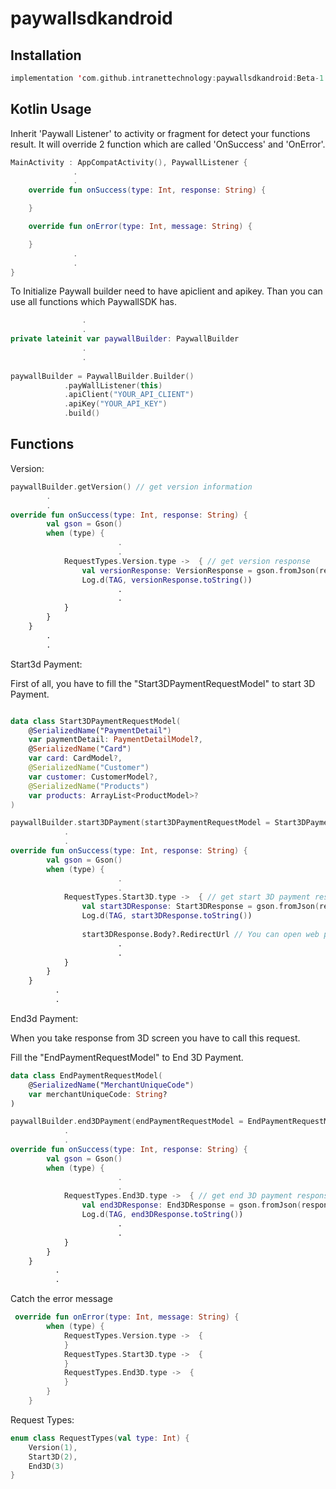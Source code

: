 # paywallsdkandroid


## Installation

```kotlin
implementation 'com.github.intranettechnology:paywallsdkandroid:Beta-1.0.2'
```

## Kotlin Usage

Inherit 'Paywall Listener' to activity or fragment for detect your functions result. It will override 2 function which are called 'OnSuccess' and 'OnError'.

```kotlin
MainActivity : AppCompatActivity(), PaywallListener {
              .
              .
    override fun onSuccess(type: Int, response: String) {

    }

    override fun onError(type: Int, message: String) {

    }
              .
              .
}
```

To Initialize Paywall builder need to have apiclient and apikey. Than you can use all functions which PaywallSDK has.

```kotlin
                .
                .
private lateinit var paywallBuilder: PaywallBuilder
                .
                .
                
paywallBuilder = PaywallBuilder.Builder()
            .payWallListener(this)
            .apiClient("YOUR_API_CLIENT")
            .apiKey("YOUR_API_KEY")
            .build()
```
## Functions

Version:

```kotlin
paywallBuilder.getVersion() // get version information
        .
        .
override fun onSuccess(type: Int, response: String) {
        val gson = Gson()
        when (type) {
                        .
                        .
            RequestTypes.Version.type ->  { // get version response
                val versionResponse: VersionResponse = gson.fromJson(response, VersionResponse::class.java) //Convert json to Version Response Model
                Log.d(TAG, versionResponse.toString())
                        .
                        .
            }
        }
    }
        .
        .

```

Start3d Payment:

First of all, you have to fill the "Start3DPaymentRequestModel" to start 3D Payment.
```kotlin

data class Start3DPaymentRequestModel(
    @SerializedName("PaymentDetail")
    var paymentDetail: PaymentDetailModel?,
    @SerializedName("Card")
    var card: CardModel?,
    @SerializedName("Customer")
    var customer: CustomerModel?,
    @SerializedName("Products")
    var products: ArrayList<ProductModel>?
)
```

```kotlin
paywallBuilder.start3DPayment(start3DPaymentRequestModel = Start3DPaymentRequestModel()) // start 3D payment
            .
            .
override fun onSuccess(type: Int, response: String) {
        val gson = Gson()
        when (type) {
                        .
                        .
            RequestTypes.Start3D.type ->  { // get start 3D payment response
                val start3DResponse: Start3DResponse = gson.fromJson(response, Start3DResponse::class.java) //Convert json to Start3DResponse
                Log.d(TAG, start3DResponse.toString())
                
                start3DResponse.Body?.RedirectUrl // You can open web page with 'RedirectUrl' to show 3D screen.
                        .
                        .
            }
        }
    }
          .
          .
```

End3d Payment:

When you take response from 3D screen you have to call this request.

Fill the "EndPaymentRequestModel" to End 3D Payment.

```kotlin
data class EndPaymentRequestModel(
    @SerializedName("MerchantUniqueCode")
    var merchantUniqueCode: String?
)
```
```kotlin
paywallBuilder.end3DPayment(endPaymentRequestModel = EndPaymentRequestModel()) // end 3D payment
            .
            .
override fun onSuccess(type: Int, response: String) {
        val gson = Gson()
        when (type) {
                        .
                        .
            RequestTypes.End3D.type ->  { // get end 3D payment response
                val end3DResponse: End3DResponse = gson.fromJson(response, End3DResponse::class.java) //Convert json to End3DResponse
                Log.d(TAG, end3DResponse.toString())
                        .
                        .
            }
        }
    }
          .
          .
```

Catch the error message

```kotlin
 override fun onError(type: Int, message: String) {
        when (type) {
            RequestTypes.Version.type ->  {
            }
            RequestTypes.Start3D.type ->  {
            }
            RequestTypes.End3D.type ->  {
            }
        }
    }
```
Request Types:
```kotlin
enum class RequestTypes(val type: Int) {
    Version(1),
    Start3D(2),
    End3D(3)
}
```
